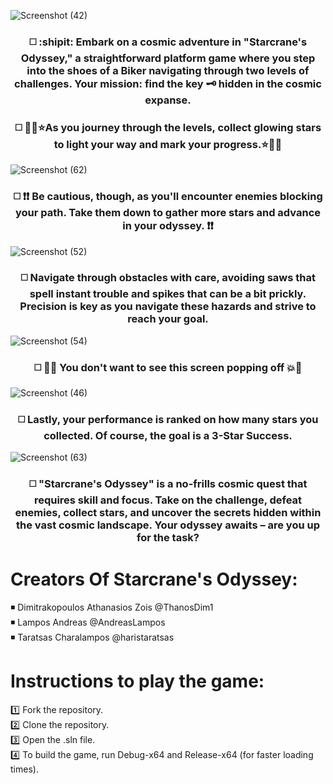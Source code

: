
![Screenshot (42)](https://github.com/AndreasLampos/StarCranes-Odyssey/assets/17687288/2fd129c0-b660-4d1f-93ef-fb2b9a16d010)


### <p align="center"> ◻️ :shipit: Embark on a cosmic adventure in "Starcrane's Odyssey," a straightforward platform game where you step into the shoes of a Biker navigating through two levels of challenges. Your mission: find the key 🗝️ hidden in the cosmic expanse.</p>


### <p align="center">◻️ 💫🌟⭐As you journey through the levels, collect glowing stars to light your way and mark your progress.⭐🌟💫</p>

![Screenshot (62)](https://github.com/AndreasLampos/StarCranes-Odyssey/assets/17687288/3dfac387-4b99-4b05-ba0e-f881bb5b4cc9)


### <p align="center"> ◻️ ❗❗ Be cautious, though, as you'll encounter enemies blocking your path. Take them down to gather more stars and advance in your odyssey. ❗❗ </p>

![Screenshot (52)](https://github.com/AndreasLampos/StarCranes-Odyssey/assets/17687288/2da591a4-3339-458c-b3a1-7bb05d05f0dd)


### <p align="center">◻️ Navigate through obstacles with care, avoiding saws that spell instant trouble and spikes that can be a bit prickly. Precision is key as you navigate these hazards and strive to reach your goal.</p>

![Screenshot (54)](https://github.com/AndreasLampos/StarCranes-Odyssey/assets/17687288/ab55ec35-1b50-44f4-bc85-b86d380a4ce8)


###  <p align="center">◻️ 💢💥 You don't want to see this screen popping off 💥💢</p>

![Screenshot (46)](https://github.com/AndreasLampos/StarCranes-Odyssey/assets/17687288/088dc4df-4182-43a1-8385-cd3b89a630a8)


### <p align="center">◻️ Lastly, your performance is ranked on how many stars you collected. Of course, the goal is a 3-Star Success.</p>
![Screenshot (63)](https://github.com/AndreasLampos/StarCranes-Odyssey/assets/17687288/f885f3e6-c1f9-49e6-a874-022593d1bdef)

### <p align="center">◻️ "Starcrane's Odyssey" is a no-frills cosmic quest that requires skill and focus. Take on the challenge, defeat enemies, collect stars, and uncover the secrets hidden within the vast cosmic landscape. Your odyssey awaits – are you up for the task?</p>


# Creators Of Starcrane's Odyssey:
◾  Dimitrakopoulos Athanasios Zois @ThanosDim1 <br />
◾  Lampos Andreas @AndreasLampos <br />
◾  Taratsas Charalampos @haristaratsas <br />



# Instructions to play the game:
1️⃣  Fork the repository. <br /> 
2️⃣  Clone the repository. <br />
3️⃣  Open the .sln file. <br />
4️⃣  To build the game, run Debug-x64 and Release-x64 (for faster loading times).

